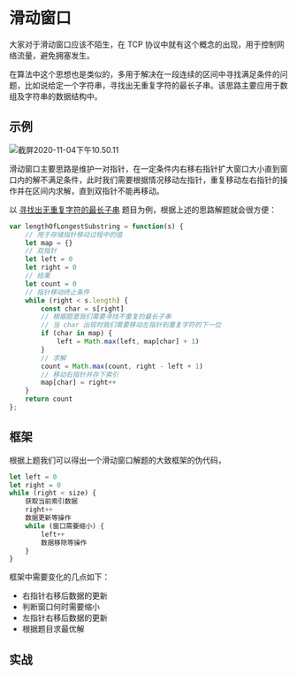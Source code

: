 # 滑动窗口

大家对于滑动窗口应该不陌生，在 TCP 协议中就有这个概念的出现，用于控制网络流量，避免拥塞发生。

在算法中这个思想也是类似的，多用于解决在一段连续的区间中寻找满足条件的问题，比如说给定一个字符串，寻找出无重复字符的最长子串。该思路主要应用于数组及字符串的数据结构中。

## 示例

![截屏2020-11-04下午10.50.11](https://yck-1254263422.cos.ap-shanghai.myqcloud.com/2020/11/04/16045020528651.png)

滑动窗口主要思路是维护一对指针，在一定条件内右移右指针扩大窗口大小直到窗口内的解不满足条件，此时我们需要根据情况移动左指针，重复移动左右指针的操作并在区间内求解，直到双指针不能再移动。

以 [寻找出无重复字符的最长子串](https://leetcode-cn.com/problems/longest-substring-without-repeating-characters/) 题目为例，根据上述的思路解题就会很方便：

```js
var lengthOfLongestSubstring = function(s) {
    // 用于存储指针移动过程中的值
    let map = {}
    // 双指针
    let left = 0
    let right = 0
    // 结果
    let count = 0
    // 指针移动终止条件
    while (right < s.length) {
        const char = s[right]
        // 根据题意我们需要寻找不重复的最长子串
        // 当 char 出现时我们需要移动左指针到重复字符的下一位
        if (char in map) {
            left = Math.max(left, map[char] + 1)
        }
        // 求解
        count = Math.max(count, right - left + 1)
        // 移动右指针并存下索引
        map[char] = right++
    }
    return count
};
```

## 框架

根据上题我们可以得出一个滑动窗口解题的大致框架的伪代码，

```js
let left = 0
let right = 0
while (right < size) {
    获取当前索引数据
    right++
    数据更新等操作
    while (窗口需要缩小) {
        left++
        数据移除等操作
    }
}
```

框架中需要变化的几点如下：

- 右指针右移后数据的更新
- 判断窗口何时需要缩小
- 左指针右移后数据的更新
- 根据题目求最优解

## 实战